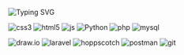  ![Typing SVG](https://readme-typing-svg.herokuapp.com/?color=d6affa&size=30&left=true&vCenter=true&width=1000&lines=Hi,+I'm+Alexandra;Software+Developer)
 
<div align="left">
 
 ![css3](https://img.shields.io/badge/CSS3-c4a4e1?style=for-the-badge&logo=css3&logoColor=1572B6)
 ![html5](https://img.shields.io/badge/HTML5-c4a4e1?style=for-the-badge&logo=HTML5&logoColor=E34F26)
 ![js](https://img.shields.io/badge/JavaScript-c4a4e1?style=for-the-badge&logo=JavaScript&logoColor=F7DF1E)
 ![Python](https://img.shields.io/badge/Python-c4a4e1?style=for-the-badge&logo=python&logoColor=3776AB)
 ![php](https://img.shields.io/badge/PHP-c4a4e1?style=for-the-badge&logo=PHP&logoColor=777BB4)
 ![mysql](https://img.shields.io/badge/MySQL-c4a4e1?style=for-the-badge&logo=mysql&logoColor=4479A1)

 ![draw.io](https://img.shields.io/badge/diagrams.net-c4a4e1?style=for-the-badge&logo=diagrams.net&logoColor=F08705)
 ![laravel](https://img.shields.io/badge/Laravel-c4a4e1?style=for-the-badge&logo=laravel&logoColor=FF2D20)
 ![hoppscotch](https://img.shields.io/badge/Hoppscotch-c4a4e1?style=for-the-badge&logo=hoppscotch&logoColor=09090B)
 ![postman](https://img.shields.io/badge/Postman-c4a4e1?style=for-the-badge&logo=postman&logoColor=FF6C37)
 ![git](https://img.shields.io/badge/Git-c4a4e1?style=for-the-badge&logo=git&logoColor=F05032)

</div>





